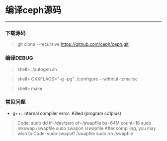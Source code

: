 # 编译ceph源码

---
### 下载源码
>git clone --recursive https://github.com/ceph/ceph.git

### 编译DEBUG
> shell> ./autogen.sh

> shell> CXXFLAGS="-g -pg" ./configure --without-tcmalloc

> shell> make

### 常见问题
 - g++: internal compiler error: Killed (program cc1plus)
> Code:
>sudo dd if=/dev/zero of=/swapfile bs=64M count=16
>sudo mkswap /swapfile
>sudo swapon /swapfile
>After compiling, you may wish to
>Code:
>sudo swapoff /swapfile
>sudo rm /swapfile

